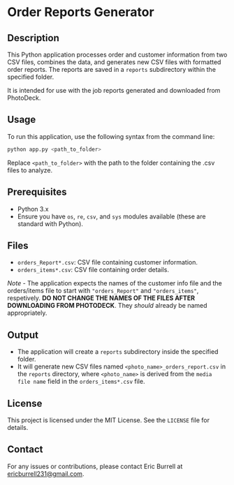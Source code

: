 # Order Reports Generator

## Description

This Python application processes order and customer information from two CSV files, combines the data, and generates new CSV files with formatted order reports. The reports are saved in a `reports` subdirectory within the specified folder.

It is intended for use with the job reports generated and downloaded from PhotoDeck.

## Usage

To run this application, use the following syntax from the command line:

```sh
python app.py <path_to_folder>
```

Replace `<path_to_folder>` with the path to the folder containing the .csv files to analyze.

## Prerequisites

- Python 3.x
- Ensure you have `os`, `re`, `csv`, and `sys` modules available (these are standard with Python).

## Files

- `orders_Report*.csv`: CSV file containing customer information.
- `orders_items*.csv`: CSV file containing order details.

_Note_ - The application expects the names of the customer info file and the orders/items file to start with `"orders_Report"` and `"orders_items"`, respetively. **DO NOT CHANGE THE NAMES OF THE FILES AFTER DOWNLOADING FROM PHOTODECK**. They _should_ already be named appropriately.

## Output

- The application will create a `reports` subdirectory inside the specified folder.
- It will generate new CSV files named `<photo_name>_orders_report.csv` in the `reports` directory, where `<photo_name>` is derived from the `media file name` field in the `orders_items*.csv` file.

## License

This project is licensed under the MIT License. See the `LICENSE` file for details.

## Contact

For any issues or contributions, please contact Eric Burrell at ericburrell231@gmail.com.
